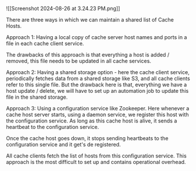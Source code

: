![[Screenshot 2024-08-26 at 3.24.23 PM.png]]

There are three ways in which we can maintain a shared list of Cache Hosts. 

Approach 1:
Having a local copy of cache server host names and ports in a file in each cache client service. 

The drawbacks of this approach is that everything a host is added / removed, this file needs to be updated in all cache services. 

Approach 2:
Having a shared storage option - here the cache client service, periodically fetches data from a shared storage like S3, and all cache clients refer to this single file. But the drawback here is that, everything we have a host update / delete, we will have to set up an automation job to update this file in the shared storage. 

Approach 3:
Using a configuration service like Zookeeper. Here whenever a cache host server starts, using a daemon service, we register this host with the configuration service. As long as this cache host is alive, it sends a heartbeat to the configuration service. 

Once the cache host goes down, it stops sending heartbeats to the configuration service and it get's de registered. 

All cache clients fetch the list of hosts from this configuration service. This approach is the most difficult to set up and contains operational overhead.